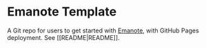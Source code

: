 # Emanote Template

A Git repo for users to get started with [Emanote], with GitHub Pages deployment. See [[README|README]].

[Emanote]: https://note.ema.srid.ca/